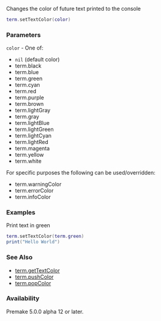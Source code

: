 Changes the color of future text printed to the console

```lua
term.setTextColor(color)
```

### Parameters ###
`color` - One of:
* `nil` (default color)
* term.black
* term.blue
* term.green
* term.cyan
* term.red
* term.purple
* term.brown
* term.lightGray
* term.gray
* term.lightBlue
* term.lightGreen
* term.lightCyan
* term.lightRed
* term.magenta
* term.yellow
* term.white

For specific purposes the following can be used/overridden:
* term.warningColor
* term.errorColor
* term.infoColor

### Examples ###

Print text in green

```lua
term.setTextColor(term.green)
print("Hello World")
```

### See Also ###
* [term.getTextColor](term.getTextColor.md)
* [term.pushColor](term.pushColor.md)
* [term.popColor](term.popColor.md)

### Availability ###

Premake 5.0.0 alpha 12 or later.

